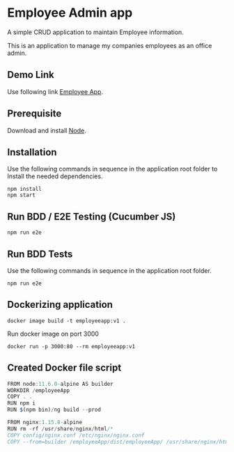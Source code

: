 # Employee Admin app

A simple CRUD application to maintain Employee information. 

This is an application to manage my companies employees as an office admin.



## Demo Link

Use following link [Employee App](http://www.greymeta-it.co.za/employeeapp/index.html).

## Prerequisite

Download and install [Node](https://nodejs.org/en/download/).


## Installation

Use the following commands in sequence in the application root folder to Install the needed dependencies.

```node
npm install
npm start
```

## Run BDD / E2E Testing (Cucumber JS)


```node
npm run e2e
```



## Run BDD Tests

Use the following commands in sequence in the application root folder.

```node
npm run e2e
```

## Dockerizing application

```node
docker image build -t employeeapp:v1 .
```

 Run docker image on port 3000
```node
docker run -p 3000:80 --rm employeeapp:v1
```

## Created Docker file script

```javascript
FROM node:11.6.0-alpine AS builder
WORKDIR /employeeApp
COPY . .
RUN npm i
RUN $(npm bin)/ng build --prod

FROM nginx:1.15.8-alpine
RUN rm -rf /usr/share/nginx/html/*
COPY config/nginx.conf /etc/nginx/nginx.conf
COPY --from=builder /employeeApp/dist/employeeApp/ /usr/share/nginx/html
```
